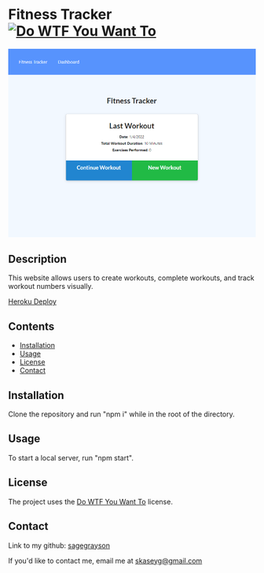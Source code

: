 # Fitness Tracker [![Do WTF You Want To](https://img.shields.io/badge/License-WTFPL-brightgreen.svg)](http://www.wtfpl.net/)

![screenshot](assets/screenshot.png)

## Description

This website allows users to create workouts, complete workouts, and track workout numbers visually.

[Heroku Deploy](https://fitness-tracker-depl.herokuapp.com/)

## Contents

-   [Installation](#installation)
-   [Usage](#usage)
-   [License](#license)
-   [Contact](#contact)

## Installation

Clone the repository and run "npm i" while in the root of the directory.

## Usage

To start a local server, run "npm start".

## License

The project uses the [Do WTF You Want To](http://www.wtfpl.net/) license.

## Contact

Link to my github: [sagegrayson](https://github.com/sagegrayson)

If you'd like to contact me, email me at [skaseyg@gmail.com](mailto:skaseyg@gmail.com)
